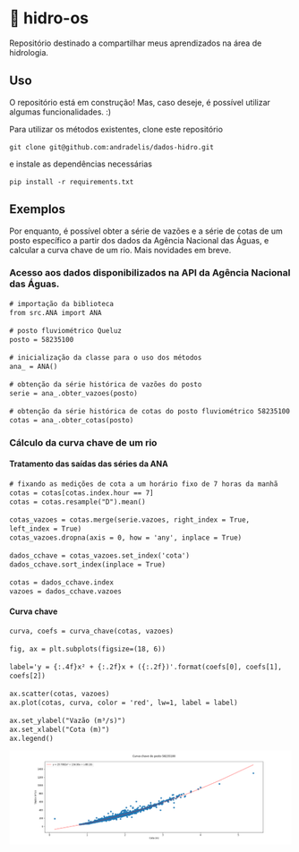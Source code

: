 # :construction: hidro-os
Repositório destinado a compartilhar meus aprendizados na área de hidrologia.

## Uso

O repositório está em construção! Mas, caso deseje, é possível utilizar algumas funcionalidades. :)

Para utilizar os métodos existentes, clone este repositório

`git clone git@github.com:andradelis/dados-hidro.git`

e instale as dependências necessárias

`pip install -r requirements.txt`

## Exemplos


Por enquanto, é possível obter a série de vazões e a série de cotas de um posto específico a partir dos dados da Agência Nacional das Águas, e calcular a curva chave de um rio. Mais novidades em breve.

### Acesso aos dados disponibilizados na API da Agência Nacional das Águas.

```
# importação da biblioteca
from src.ANA import ANA

# posto fluviométrico Queluz
posto = 58235100

# inicialização da classe para o uso dos métodos
ana_ = ANA()

# obtenção da série histórica de vazões do posto
serie = ana_.obter_vazoes(posto)

# obtenção da série histórica de cotas do posto fluviométrico 58235100
cotas = ana_.obter_cotas(posto)
```

### Cálculo da curva chave de um rio

#### Tratamento das saídas das séries da ANA

```
# fixando as medições de cota a um horário fixo de 7 horas da manhã
cotas = cotas[cotas.index.hour == 7]
cotas = cotas.resample("D").mean()

cotas_vazoes = cotas.merge(serie.vazoes, right_index = True, left_index = True)
cotas_vazoes.dropna(axis = 0, how = 'any', inplace = True)

dados_cchave = cotas_vazoes.set_index('cota')
dados_cchave.sort_index(inplace = True)

cotas = dados_cchave.index
vazoes = dados_cchave.vazoes
```

#### Curva chave

```
curva, coefs = curva_chave(cotas, vazoes) 

fig, ax = plt.subplots(figsize=(18, 6))

label='y = {:.4f}x² + {:.2f}x + ({:.2f})'.format(coefs[0], coefs[1], coefs[2])

ax.scatter(cotas, vazoes)
ax.plot(cotas, curva, color = 'red', lw=1, label = label)

ax.set_ylabel("Vazão (m³/s)")
ax.set_xlabel("Cota (m)")
ax.legend()
```

![alt text](https://github.com/andradelis/hidro-os/blob/main/exemplos/curva_chave.png?raw=true)




